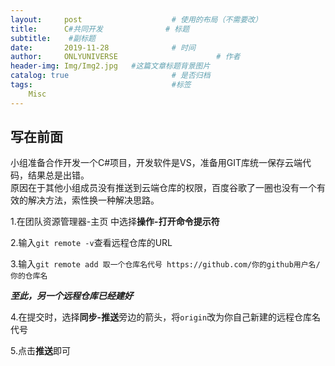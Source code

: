 ```yaml
---
layout:     post                    # 使用的布局（不需要改）
title:      C#共同开发              # 标题 
subtitle:    #副标题
date:       2019-11-28              # 时间
author:     ONLYUNIVERSE                      # 作者
header-img: Img/Img2.jpg   #这篇文章标题背景图片
catalog: true                       # 是否归档
tags:                               #标签
    Misc 
---
```


## 写在前面

小组准备合作开发一个C#项目，开发软件是VS，准备用GIT库统一保存云端代码，结果总是出错。  
原因在于其他小组成员没有推送到云端仓库的权限，百度谷歌了一圈也没有一个有效的解决方法，索性换一种解决思路。

1.在团队资源管理器-主页 中选择**操作-打开命令提示符**  

2.输入`git remote -v`查看远程仓库的URL

3.输入`git remote add 取一个仓库名代号 https://github.com/你的github用户名/你的仓库名`  

***至此，另一个远程仓库已经建好***  

4.在提交时，选择**同步-推送**旁边的箭头，将`origin`改为你自己新建的远程仓库名代号

5.点击**推送**即可
